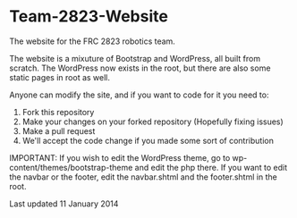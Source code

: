 Team-2823-Website
=================

The website for the FRC 2823 robotics team.

The website is a mixuture of Bootstrap and WordPress, all built from scratch. The WordPress now exists in the root, but there are also some static pages in root as well.

Anyone can modify the site, and if you want to code for it you need to:

1. Fork this repository
2. Make your changes on your forked repository (Hopefully fixing issues)
3. Make a pull request
4. We'll accept the code change if you made some sort of contribution

IMPORTANT: If you wish to edit the WordPress theme, go to wp-content/themes/bootstrap-theme and edit the php there. If you want to edit the navbar or the footer, edit the navbar.shtml and the footer.shtml in the root.

Last updated 11 January 2014